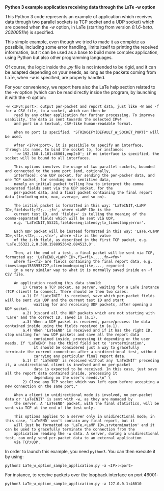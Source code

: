 **Python 3 example application receiving data through the LaTe -w option**

This Python 3 code represents an example of application which receives data through two parallel sockets (a TCP socket and a UDP socket) which are opened when the *-w* option, in LaTe (starting from version *0.1.6-beta, 20200511e*) is specified.

This simple example, even though we tried to made it as complete as possibile, including some error handling, limits itself to printing the received information, but it can be used as a base to build more complex application, using Python but also other programming languages.

Of course, the logic inside the *.py* file is not intended to be rigid, and it can be adapted depending on your needs, as long as the packets coming from LaTe, when *-w* is specified, are properly handled.

For your conveniency, we report here also the LaTe help section related to the *-w* option (which can be read directly inside the program, by launching it with the *-h* option:
```
-w <IPv4:port>: output per-packet and report data, just like -W and -f for a CSV file, to a socket, which can then be
	read by any other application for further processing. To improve usability, the data is sent towards the selected IPv4
	and port in a textual, CSV-like human-readable format.

	When no port is specified, "STRINGIFY(DEFAULT_W_SOCKET_PORT)" will be used.

	After <IPv4:port>, it is possibile to specify an interface, through its name, to bind the socket to, for instance:
	'-w 192.168.1.101:46001,enp2s0'; if no interface is specified, the socket will be bound to all interfaces.

	This options involves the usage of two parallel sockets, bounded and connected to the same port (and, optionally,
	interface): one UDP socket, for sending the per-packer data, and one TCP socket, for sending more sentitive data,
	namely an initial packet telling how to interpret the comma separated fields sent via the UDP socket, for the
	per-packet data, and a final packet containing the final report data (including min, max, average, and so on).

	The initial packet is formatted in this way: 'LaTeINIT,<LaMP ID>,fields=f1;f2;...;fn', where <LaMP ID> is the
	current test ID, and 'fields=' is telling the meaning of the comma-separated fields which will be sent via UDP,
	e.g. 'LaTeINIT,55321,fields=seq;latency;tx_timestamp;error'.

	Each UDP packet will be instead formatted in this way: 'LaTe,<LaMP ID>,<f1>,<f2>,...,<fn>', where <fi> is the value
	of the i-th field, as described in the first TCP packet, e.g. 'LaTe,55321,2,0.388,1588953642.084513,0'.

	Then, at the end of a test, a final packet will be sent via TCP, formatted as: 'LaTeEND,<LaMP ID>,f1=<f1>,...,fn=<fn>'
	where fi=<fi> are fields containing the final report data, e.g. timestamp=1588953727,clientmode=pinglike,..., reported
	in a very similar way to what it is normally saved inside an -f CSV file.

	An application reading this data should:
		1) Create a TCP socket, as server, waiting for a LaTe instance (TCP client) to connect. There should be then two cases:
		a.1) If 'LateINIT' is received, save which per-packet fields will be sent via UDP and the current test ID and start
			 waiting for and receiving UDP packets, after opening a UDP socket.
		a.2) Discard all the UDP packets which are not starting with 'LaTe' and the correct ID, saved in (a.1).
		a.3) When a UDP packet is received, parse/process the data contained inside using the fields received in (a.1).
		a.4) When 'LateEND' is received and if it has the right ID, stop waiting for new UDP packets and save all the report data
			 contained inside, processing it depending on the user needs. If 'LaTeEND' has the third field set to 'srvtermination',
			 it should be considered just a way to gracefully terminate the current connection after a unidirectional test, without
			 carrying any particular final report data.
		b.1) If 'LaTeEND' is received without any 'LaTeINIT' preceding it, a unidirectional client is involved and no per-packet
			 data is expected to be received. In this case, just save all the report data contained inside, processing it
			 depending on the user's needs.\n" \
		2) Close any TCP socket which was left open before accepting a new connection on the same port."

	When a client in unidirectional mode is involved, no per-packet data or 'LaTeINIT' is sent with -w, as they are managed by
	the server. A 'LaTeEND' packet, with the final statistics, will be sent via TCP at the end of the test only.

	This options applies to a server only in unidirectional mode; in this case, 'LaTeEND' won't contain any final report, but it 
	will just be formatted as 'LaTe,<LaMP ID>,srvtermination' and it can be used to gracefully terminate the connection from the 
	application reading the -w data. A server, during a unidirectional test, can only send per-packet data to an external application 
	via TCP/UDP.
```

In order to launch this example, you need `python3`. You can then execute it by using:
```
python3 LaTe_w_option_sample_application.py -a <IP>:<port>
```
For instance, to receive packets over the loopback interface on port 46001:
```
python3 LaTe_w_option_sample_application.py -a 127.0.0.1:46010
```